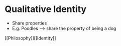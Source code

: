 # Qualitative Identity

- Share properties
- E.g. Poodles --> share the property of being a dog

[[Philosophy]][[Identity]]

